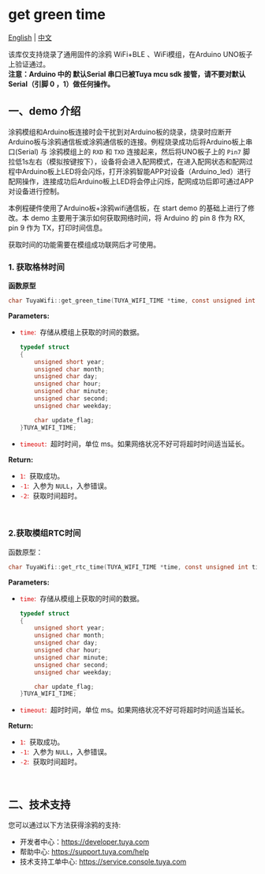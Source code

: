 # get green time
[English](./README.md) | [中文](./README_zh.md) 

该库仅支持烧录了通用固件的涂鸦 WiFi+BLE 、WiFi模组，在Arduino UNO板子上验证通过。
</br>
**注意：Arduino 中的 默认Serial 串口已被Tuya mcu sdk 接管，请不要对默认Serial（引脚 0 ，1）做任何操作。** 
</br>

## 一、demo 介绍 

涂鸦模组和Arduino板连接时会干扰到对Arduino板的烧录，烧录时应断开Arduino板与涂鸦通信板或涂鸦通信板的连接。例程烧录成功后将Arduino板上串口(Serial) 与 涂鸦模组上的 `RXD` 和 `TXD` 连接起来，然后将UNO板子上的 `Pin7` 脚拉低1s左右（模拟按键按下），设备将会进入配网模式，在进入配网状态和配网过程中Arduino板上LED将会闪烁，打开涂鸦智能APP对设备（Arduino_led）进行配网操作，连接成功后Arduino板上LED将会停止闪烁，配网成功后即可通过APP对设备进行控制。

本例程硬件使用了Arduino板+涂鸦wifi通信板，在 start demo 的基础上进行了修改。本 demo 主要用于演示如何获取网络时间，将 Arduino 的 pin 8 作为 RX, pin 9 作为 TX，打印时间信息。

获取时间的功能需要在模组成功联网后才可使用。

### 1. 获取格林时间

**函数原型**
```c
char TuyaWifi::get_green_time(TUYA_WIFI_TIME *time, const unsigned int timeout);
```
**Parameters:**
 + <font color="#dd0000">`time`: </font> 存储从模组上获取的时间的数据。
    ```c
    typedef struct
    {
        unsigned short year;
        unsigned char month;
        unsigned char day;
        unsigned char hour;
        unsigned char minute;
        unsigned char second;
        unsigned char weekday;

        char update_flag;
    }TUYA_WIFI_TIME;
    ```
 + <font color="#dd0000">`timeout`: </font> 超时时间，单位 ms。如果网络状况不好可将超时时间适当延长。

**Return:**
+ <font color="#dd0000">`1`: </font> 获取成功。
+ <font color="#dd0000">`-1`: </font> 入参为 `NULL`，入参错误。
+ <font color="#dd0000">`-2`: </font> 获取时间超时。

</br>

### 2.获取模组RTC时间
函数原型：
```c
char TuyaWifi::get_rtc_time(TUYA_WIFI_TIME *time, const unsigned int timeout);
```
**Parameters:**
 + <font color="#dd0000">`time`: </font> 存储从模组上获取的时间的数据。
    ```c
    typedef struct
    {
        unsigned short year;
        unsigned char month;
        unsigned char day;
        unsigned char hour;
        unsigned char minute;
        unsigned char second;
        unsigned char weekday;

        char update_flag;
    }TUYA_WIFI_TIME;
    ```
 + <font color="#dd0000">`timeout`: </font> 超时时间，单位 ms。如果网络状况不好可将超时时间适当延长。

**Return:**
+ <font color="#dd0000">`1`: </font> 获取成功。
+ <font color="#dd0000">`-1`: </font> 入参为 `NULL`，入参错误。
+ <font color="#dd0000">`-2`: </font> 获取时间超时。

</br>

## 二、技术支持

您可以通过以下方法获得涂鸦的支持:

- 开发者中心：https://developer.tuya.com
- 帮助中心: https://support.tuya.com/help
- 技术支持工单中心: https://service.console.tuya.com 
